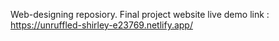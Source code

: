 Web-designing reposiory.
Final project website live demo link : https://unruffled-shirley-e23769.netlify.app/
